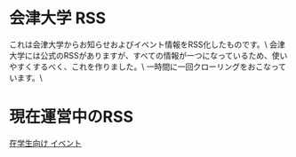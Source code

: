 # 会津大学 RSS

これは会津大学からお知らせおよびイベント情報をRSS化したものです。\\
会津大学には公式のRSSがありますが、すべての情報が一つになっているため、使いやすくするべく、これを作りました。\\
一時間に一回クローリングをおこなっています。\\
# 現在運営中のRSS
[在学生向け イベント](For_student.xml)


